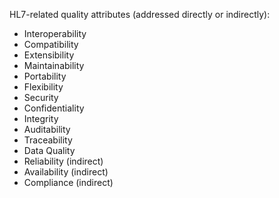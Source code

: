 HL7-related quality attributes (addressed directly or indirectly):

- Interoperability
- Compatibility
- Extensibility
- Maintainability
- Portability
- Flexibility
- Security
- Confidentiality
- Integrity
- Auditability
- Traceability
- Data Quality
- Reliability (indirect)
- Availability (indirect)
- Compliance (indirect)

